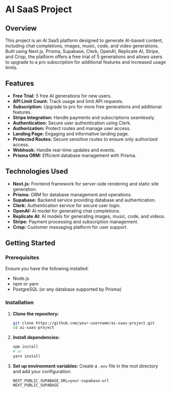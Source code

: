 
# AI SaaS Project

## Overview
This project is an AI SaaS platform designed to generate AI-based content, including chat completions, images, music, code, and video generations. Built using Next.js, Prisma, Supabase, Clerk, OpenAI, Replicate AI, Stripe, and Crisp, the platform offers a free trial of 5 generations and allows users to upgrade to a pro subscription for additional features and increased usage limits.

## Features
- **Free Trial:** 5 free AI generations for new users.
- **API Limit Count:** Track usage and limit API requests.
- **Subscription:** Upgrade to pro for more free generations and additional features.
- **Stripe Integration:** Handle payments and subscriptions seamlessly.
- **Authentication:** Secure user authentication using Clerk.
- **Authorization:** Protect routes and manage user access.
- **Landing Page:** Engaging and informative landing page.
- **Protected Routes:** Secure sensitive routes to ensure only authorized access.
- **Webhook:** Handle real-time updates and events.
- **Prisma ORM:** Efficient database management with Prisma.

## Technologies Used
- **Next.js:** Frontend framework for server-side rendering and static site generation.
- **Prisma:** ORM for database management and operations.
- **Supabase:** Backend service providing database and authentication.
- **Clerk:** Authentication service for secure user login.
- **OpenAI:** AI model for generating chat completions.
- **Replicate AI:** AI models for generating images, music, code, and videos.
- **Stripe:** Payment processing and subscription management.
- **Crisp:** Customer messaging platform for user support.

## Getting Started

### Prerequisites
Ensure you have the following installed:
- Node.js
- npm or yarn
- PostgreSQL (or any database supported by Prisma)

### Installation
1. **Clone the repository:**
    ```bash
    git clone https://github.com/your-username/ai-saas-project.git
    cd ai-saas-project
    ```

2. **Install dependencies:**
    ```bash
    npm install
    # or
    yarn install
    ```

3. **Set up environment variables:**
    Create a `.env` file in the root directory and add your configuration:
    ```env
    NEXT_PUBLIC_SUPABASE_URL=your-supabase-url
    NEXT_PUBLIC_SUPABASE







